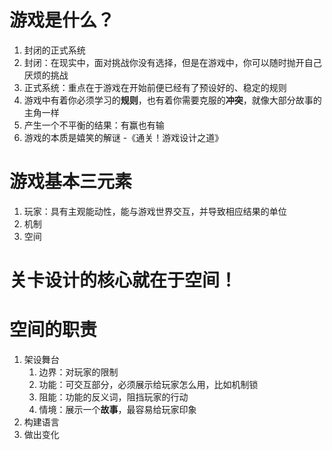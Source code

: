 # 游戏是什么？
1. 封闭的正式系统
2. 封闭：在现实中，面对挑战你没有选择，但是在游戏中，你可以随时抛开自己厌烦的挑战
3. 正式系统：重点在于游戏在开始前便已经有了预设好的、稳定的规则
4. 游戏中有着你必须学习的**规则**，也有着你需要克服的**冲突**，就像大部分故事的主角一样
5. 产生一个不平衡的结果：有赢也有输 
6. 游戏的本质是嬉笑的解谜 -《通关！游戏设计之道》

# 游戏基本三元素
1. 玩家：具有主观能动性，能与游戏世界交互，并导致相应结果的单位
2. 机制
3. 空间

# 关卡设计的核心就在于空间！

# 空间的职责
1. 架设舞台
   1. 边界：对玩家的限制
   2. 功能：可交互部分，必须展示给玩家怎么用，比如机制锁
   3. 阻能：功能的反义词，阻挡玩家的行动
   4. 情境：展示一个**故事**，最容易给玩家印象
2. 构建语言
3. 做出变化
